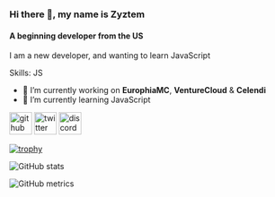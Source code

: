 ### Hi there 👋, my name is Zyztem
#### A beginning developer from the US
I am a new developer, and wanting to learn JavaScript

Skills: JS 

- 🔭 I’m currently working on **EurophiaMC**, **VentureCloud** & **Celendi** 
- 🌱 I’m currently learning JavaScript 


[<img src='https://cdn.jsdelivr.net/npm/simple-icons@3.0.1/icons/github.svg' alt='github' height='40'>](https://github.com/Zyztem)  [<img src='https://cdn.jsdelivr.net/npm/simple-icons@3.0.1/icons/twitter.svg' alt='twitter' height='40'>](https://twitter.com/Zyztem32)  [<img src='https://cdn.jsdelivr.net/npm/simple-icons@3.0.1/icons/discord.svg' alt='discord' height='40'>](https://discord.com/user/785276955645313035)  

[![trophy](https://github-profile-trophy.vercel.app/?username=Zyztem)](https://github.com/ryo-ma/github-profile-trophy)

![GitHub stats](https://github-readme-stats.vercel.app/api?username=Zyztem&show_icons=true)  

![GitHub metrics](https://metrics.lecoq.io/Zyztem)  
  

